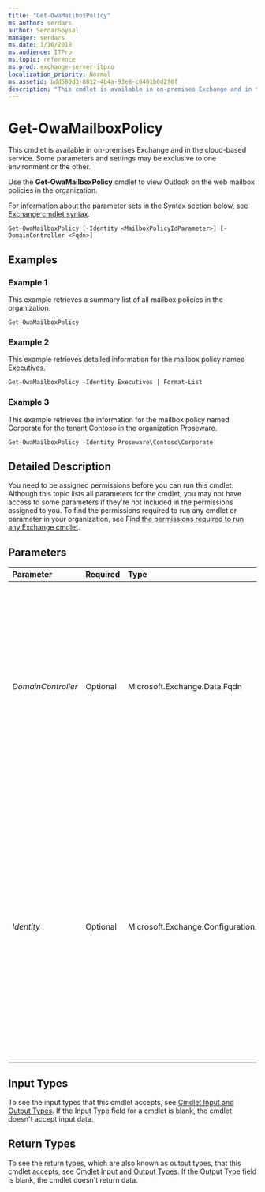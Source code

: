 ```yaml
---
title: "Get-OwaMailboxPolicy"
ms.author: serdars
author: SerdarSoysal
manager: serdars
ms.date: 1/16/2018
ms.audience: ITPro
ms.topic: reference
ms.prod: exchange-server-itpro
localization_priority: Normal
ms.assetid: bdd580d3-8812-4b4a-93e8-c6401b0d2f0f
description: "This cmdlet is available in on-premises Exchange and in the cloud-based service. Some parameters and settings may be exclusive to one environment or the other."
---
```


# Get-OwaMailboxPolicy

This cmdlet is available in on-premises Exchange and in the cloud-based service. Some parameters and settings may be exclusive to one environment or the other. 
  
Use the **Get-OwaMailboxPolicy** cmdlet to view Outlook on the web mailbox policies in the organization.
  
For information about the parameter sets in the Syntax section below, see [Exchange cmdlet syntax](https://technet.microsoft.com/library/bb123552.aspx). 
  
```
Get-OwaMailboxPolicy [-Identity <MailboxPolicyIdParameter>] [-DomainController <Fqdn>]

```

## Examples
<a name="Examples"> </a>

### Example 1

This example retrieves a summary list of all mailbox policies in the organization.
  
```
Get-OwaMailboxPolicy
```

### Example 2

This example retrieves detailed information for the mailbox policy named Executives.
  
```
Get-OwaMailboxPolicy -Identity Executives | Format-List
```

### Example 3

This example retrieves the information for the mailbox policy named Corporate for the tenant Contoso in the organization Proseware.
  
```
Get-OwaMailboxPolicy -Identity Proseware\Contoso\Corporate
```

## Detailed Description
<a name="DetailedDescription"> </a>

You need to be assigned permissions before you can run this cmdlet. Although this topic lists all parameters for the cmdlet, you may not have access to some parameters if they're not included in the permissions assigned to you. To find the permissions required to run any cmdlet or parameter in your organization, see [Find the permissions required to run any Exchange cmdlet](https://technet.microsoft.com/library/mt432940.aspx).
  
## Parameters
<a name="DetailedDescription"> </a>

|**Parameter**|**Required**|**Type**|**Description**|
|:-----|:-----|:-----|:-----|
| _DomainController_ <br/> |Optional  <br/> |Microsoft.Exchange.Data.Fqdn  <br/> |This parameter is available only in on-premises Exchange.  <br/> The _DomainController_ parameter specifies the domain controller that's used by this cmdlet to read data from or write data to Active Directory. You identify the domain controller by its fully qualified domain name (FQDN). For example, `dc01.contoso.com`.  <br/> |
| _Identity_ <br/> |Optional  <br/> |Microsoft.Exchange.Configuration.Tasks.MailboxPolicyIdParameter  <br/> | The _Identity_ parameter specifies the mailbox policy that you want to view. You can use any value that uniquely identifies the policy. For example: <br/>  Name <br/>  Distinguished name (DN) <br/>  GUID <br/>  In multi-tenant environments, you can use the path to the policy including the name, for example, < _Organization_>\< _ResellerA_>\< _Reseller…n_>\< _Tenant_>\< _Policy Name_>.  <br/> |
   
## Input Types
<a name="InputTypes"> </a>

To see the input types that this cmdlet accepts, see [Cmdlet Input and Output Types](http://go.microsoft.com/fwlink/p/?linkId=616387). If the Input Type field for a cmdlet is blank, the cmdlet doesn't accept input data. 
  
## Return Types
<a name="ReturnTypes"> </a>

To see the return types, which are also known as output types, that this cmdlet accepts, see [Cmdlet Input and Output Types](http://go.microsoft.com/fwlink/p/?linkId=616387). If the Output Type field is blank, the cmdlet doesn't return data. 
  

